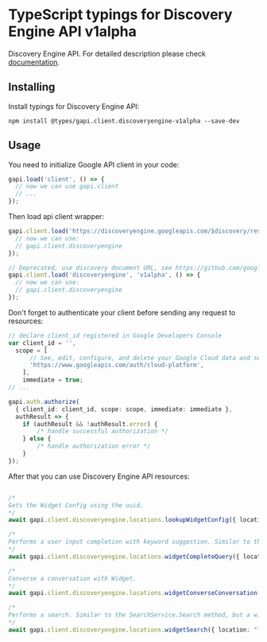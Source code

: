 # TypeScript typings for Discovery Engine API v1alpha

Discovery Engine API.
For detailed description please check [documentation](https://cloud.google.com/discovery-engine/docs).

## Installing

Install typings for Discovery Engine API:

```
npm install @types/gapi.client.discoveryengine-v1alpha --save-dev
```

## Usage

You need to initialize Google API client in your code:

```typescript
gapi.load('client', () => {
  // now we can use gapi.client
  // ...
});
```

Then load api client wrapper:

```typescript
gapi.client.load('https://discoveryengine.googleapis.com/$discovery/rest?version=v1alpha', () => {
  // now we can use:
  // gapi.client.discoveryengine
});
```

```typescript
// Deprecated, use discovery document URL, see https://github.com/google/google-api-javascript-client/blob/master/docs/reference.md#----gapiclientloadname----version----callback--
gapi.client.load('discoveryengine', 'v1alpha', () => {
  // now we can use:
  // gapi.client.discoveryengine
});
```

Don't forget to authenticate your client before sending any request to resources:

```typescript
// declare client_id registered in Google Developers Console
var client_id = '',
  scope = [
      // See, edit, configure, and delete your Google Cloud data and see the email address for your Google Account.
      'https://www.googleapis.com/auth/cloud-platform',
    ],
    immediate = true;
// ...

gapi.auth.authorize(
  { client_id: client_id, scope: scope, immediate: immediate },
  authResult => {
    if (authResult && !authResult.error) {
        /* handle successful authorization */
    } else {
        /* handle authorization error */
    }
});
```

After that you can use Discovery Engine API resources: <!-- TODO: make this work for multiple namespaces -->

```typescript

/*
Gets the Widget Config using the uuid.
*/
await gapi.client.discoveryengine.locations.lookupWidgetConfig({ location: "location",  });

/*
Performs a user input completion with keyword suggestion. Similar to the CompletionService.CompleteQuery method, but a widget version that allows CompleteQuery without API Key. It supports CompleteQuery with or without JWT token.
*/
await gapi.client.discoveryengine.locations.widgetCompleteQuery({ location: "location",  });

/*
Converse a conversation with Widget.
*/
await gapi.client.discoveryengine.locations.widgetConverseConversation({ location: "location",  });

/*
Performs a search. Similar to the SearchService.Search method, but a widget version that allows search without API Key. It supports search with or without JWT token.
*/
await gapi.client.discoveryengine.locations.widgetSearch({ location: "location",  });
```
